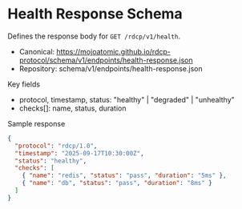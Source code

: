 # Health Response Schema

Defines the response body for `GET /rdcp/v1/health`.

- Canonical: https://mojoatomic.github.io/rdcp-protocol/schema/v1/endpoints/health-response.json
- Repository: schema/v1/endpoints/health-response.json

Key fields
- protocol, timestamp, status: "healthy" | "degraded" | "unhealthy"
- checks[]: name, status, duration

Sample response

```json
{
  "protocol": "rdcp/1.0",
  "timestamp": "2025-09-17T10:30:00Z",
  "status": "healthy",
  "checks": [
    { "name": "redis", "status": "pass", "duration": "5ms" },
    { "name": "db", "status": "pass", "duration": "8ms" }
  ]
}
```
